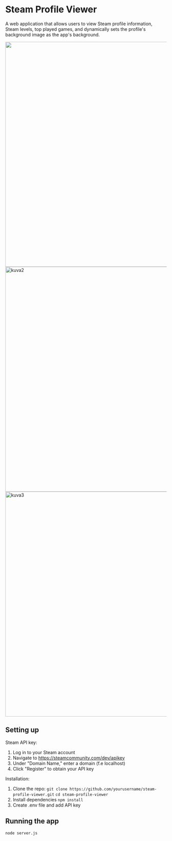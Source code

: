 # Steam Profile Viewer

A web application that allows users to view Steam profile information, Steam levels, top played games, and dynamically sets the profile's background image as the app's background.

<img src="https://github.com/user-attachments/assets/b75f7812-78d9-46a3-8d3b-456524c7b6dd" width="700" />
<img src="https://github.com/user-attachments/assets/c1b8bd02-f346-48e0-b0d8-a650c7f2e29b" alt="kuva2" width="700" />
<img src="https://github.com/user-attachments/assets/10258269-95b2-455c-affb-63fd09bb3973" alt="kuva3" width="700" />


## Setting up
Steam API key:
1. Log in to your Steam account
2. Navigate to https://steamcommunity.com/dev/apikey
3. Under "Domain Name," enter a domain (f.e localhost)
4. Click "Register" to obtain your API key

Installation:
1. Clone the repo:
```git clone https://github.com/yourusername/steam-profile-viewer.git```
```cd steam-profile-viewer```
2. Install dependencies
```npm install```
3. Create .env file and add API key

## Running the app
```node server.js```

